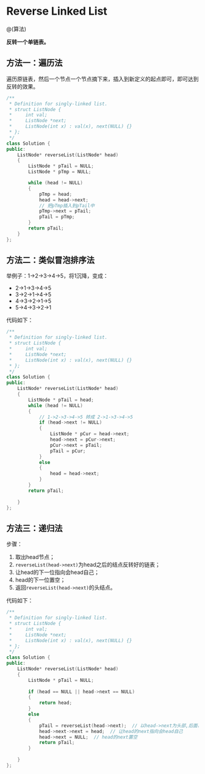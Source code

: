 
# Reverse Linked List
@(算法)

**反转一个单链表。**

## 方法一：遍历法

遍历原链表，然后一个节点一个节点摘下来，插入到新定义的起点即可，即可达到反转的效果。
```cpp
/**
 * Definition for singly-linked list.
 * struct ListNode {
 *     int val;
 *     ListNode *next;
 *     ListNode(int x) : val(x), next(NULL) {}
 * };
 */
class Solution {
public:
    ListNode* reverseList(ListNode* head) 
    {
	    ListNode * pTail = NULL;
	    ListNode * pTmp = NULL;

		while (head != NULL)
		{
			pTmp = head;
			head = head->next;
			// 把pTmp插入到pTail中
			pTmp->next = pTail;
			pTail = pTmp;
		}
		return pTail;
    }
};
```

## 方法二：类似冒泡排序法
举例子：1->2->3->4->5，将1沉降，变成：
+ 2->1->3->4->5
+ 3->2->1->4->5
+ 4->3->2->1->5
+ 5->4->3->2->1

代码如下：
```cpp
/**
 * Definition for singly-linked list.
 * struct ListNode {
 *     int val;
 *     ListNode *next;
 *     ListNode(int x) : val(x), next(NULL) {}
 * };
 */
class Solution {
public:
    ListNode* reverseList(ListNode* head) 
    {
        ListNode * pTail = head;
        while (head != NULL)
        {
            // 1->2->3->4->5 转成 2->1->3->4->5
            if (head->next != NULL)
            {
                ListNode * pCur = head->next;
                head->next = pCur->next;
                pCur->next = pTail;
                pTail = pCur;
            }
            else
            {
                head = head->next;
            }
        }
        return pTail;
        
    }
};
```

## 方法三：递归法

步骤：
1. 取出head节点；
2. `reverseList(head->next)`为head之后的结点反转好的链表；
3. 让head的下一位指向会head自己；
4. head的下一位置空；
5. 返回`reverseList(head->next)`的头结点。

代码如下：
```cpp
/**
 * Definition for singly-linked list.
 * struct ListNode {
 *     int val;
 *     ListNode *next;
 *     ListNode(int x) : val(x), next(NULL) {}
 * };
 */
class Solution {
public:
    ListNode* reverseList(ListNode* head) 
    {
        ListNode * pTail = NULL;
        
        if (head == NULL || head->next == NULL)
        {
            return head;
        }
        else
        {
            pTail = reverseList(head->next);  // 以head->next为头部,后面已经反转好的链表
            head->next->next = head;  // 让head的next指向会head自己
            head->next = NULL;  // head的next置空
            return pTail;
        }
        
    }
};
```
